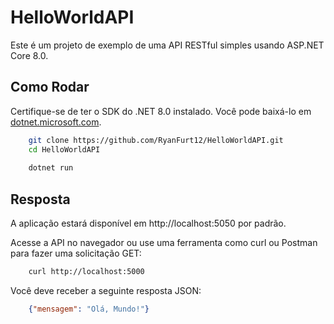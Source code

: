 # HelloWorldAPI

Este é um projeto de exemplo de uma API RESTful simples usando ASP.NET Core 8.0.

## Como Rodar

Certifique-se de ter o SDK do .NET 8.0 instalado. Você pode baixá-lo em [dotnet.microsoft.com](https://dotnet.microsoft.com/download/dotnet/8.0).

```bash
    git clone https://github.com/RyanFurt12/HelloWorldAPI.git
    cd HelloWorldAPI
    
    dotnet run
```
    
## Resposta

A aplicação estará disponível em http://localhost:5050 por padrão.

Acesse a API no navegador ou use uma ferramenta como curl ou Postman para fazer uma solicitação GET:

```bash
    curl http://localhost:5000
```
Você deve receber a seguinte resposta JSON:

```json
    {"mensagem": "Olá, Mundo!"}
```` 
